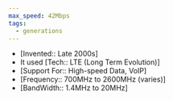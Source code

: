```yaml
---
max_speed: 42Mbps
tags:
  - generations
---
```

- [Invented:: Late 2000s]
- It used [Tech:: LTE (Long Term Evolution)]
- [Support For:: High-speed Data, VoIP]
- [Frequency:: 700MHz to 2600MHz (varies)]
- [BandWidth:: 1.4MHz to 20MHz]
